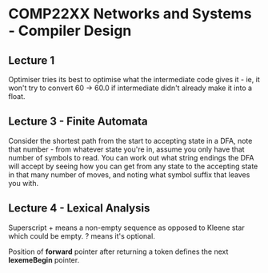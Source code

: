 # COMP22XX Networks and Systems - Compiler Design

## Lecture 1

Optimiser tries its best to optimise what the intermediate code gives it - ie, it won't try to convert 60 -> 60.0 if intermediate didn't already make it into a float.

## Lecture 3 - Finite Automata

Consider the shortest path from the start to accepting state in a DFA, note that number - from whatever state you're in, assume you only have that number of symbols to read. You can work out what string endings the DFA will accept by seeing how you can get from any state to the accepting state in that many number of moves, and noting what symbol suffix that leaves you with.

## Lecture 4 - Lexical Analysis

Superscript + means a non-empty sequence as opposed to Kleene star which could be empty. ? means it's optional.

Position of **forward** pointer after returning a token defines the next **lexemeBegin** pointer.  

